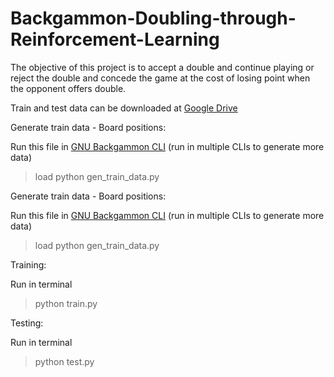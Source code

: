 # Backgammon-Doubling-through-Reinforcement-Learning
The objective of this project is to accept a double and continue playing or reject the double and concede the game at the cost of losing point when the opponent offers double.

Train and test data can be downloaded at [Google Drive](https://drive.google.com/drive/folders/16Y1lcwXPP5fuzOuq5hmMd87x0Ro-EL3C?usp=sharing)

Generate train data - Board positions:

Run this file in [GNU Backgammon CLI](https://www.gnu.org/software/gnubg/) (run in multiple CLIs to generate more data)
> load python gen_train_data.py

Generate train data - Board positions:

Run this file in [GNU Backgammon CLI](https://www.gnu.org/software/gnubg/) (run in multiple CLIs to generate more data)
> load python gen_train_data.py

Training:

Run in terminal
> python train.py

Testing:

Run in terminal
> python test.py

